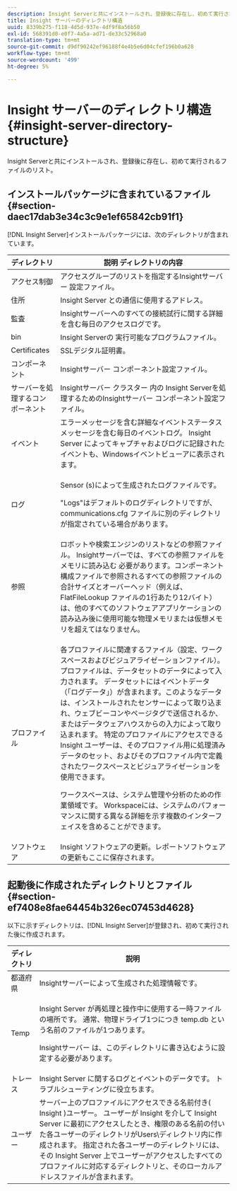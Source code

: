 ```yaml
---
description: Insight Serverと共にインストールされ、登録後に存在し、初めて実行されるファイルのリスト。
title: Insight サーバーのディレクトリ構造
uuid: 8339b275-f118-4d5d-937e-4df9f8a56b50
exl-id: 568391d0-e0f7-4a5a-ad71-de33c52968a0
translation-type: tm+mt
source-git-commit: d9df90242ef96188f4e4b5e6d04cfef196b0a628
workflow-type: tm+mt
source-wordcount: '499'
ht-degree: 5%

---
```


# Insight サーバーのディレクトリ構造{#insight-server-directory-structure}

Insight Serverと共にインストールされ、登録後に存在し、初めて実行されるファイルのリスト。

## インストールパッケージに含まれているファイル {#section-daec17dab3e34c3c9e1ef65842cb91f1}

[!DNL Insight Server]インストールパッケージには、次のディレクトリが含まれています。

<table id="table_CE713A3D671C453A87986E4CD4620EF3"> 
 <thead> 
  <tr> 
   <th colname="col1" class="entry"> ディレクトリ </th> 
   <th colname="col2" class="entry"> 説明 ディレクトリの内容 </th> 
  </tr> 
 </thead>
 <tbody> 
  <tr> 
   <td colname="col1"> アクセス制御 </td> 
   <td colname="col2"> <span class="keyword"> アクセスグループのリストを指定するInsightサーバー </span> 設定ファイル。 </td> 
  </tr> 
  <tr> 
   <td colname="col1"> 住所 </td> 
   <td colname="col2"> <span class="keyword"> Insight Server </span>との通信に使用するアドレス。 </td> 
  </tr> 
  <tr> 
   <td colname="col1"> 監査 </td> 
   <td colname="col2"> <span class="keyword"> Insightサーバー</span>へのすべての接続試行に関する詳細を含む毎日のアクセスログです。 </td> 
  </tr> 
  <tr> 
   <td colname="col1"> bin </td> 
   <td colname="col2"> <span class="keyword"> Insight Serverの </span> 実行可能なプログラムファイル。 </td> 
  </tr> 
  <tr> 
   <td colname="col1"> Certificates </td> 
   <td colname="col2"> SSLデジタル証明書。 </td> 
  </tr> 
  <tr> 
   <td colname="col1"> コンポーネント </td> 
   <td colname="col2"> <span class="keyword"> Insightサーバー </span> コンポーネント設定ファイル。 </td> 
  </tr> 
  <tr> 
   <td colname="col1"> サーバーを処理するコンポーネント </td> 
   <td colname="col2"> <span class="keyword"> Insightサーバー </span> クラスター <span class="keyword"> 内の </span> Insight Serverを処理するためのInsightサーバー <span class="keyword">  </span> コンポーネント設定ファイル。 </td> 
  </tr> 
  <tr> 
   <td colname="col1"> イベント </td> 
   <td colname="col2"> エラーメッセージを含む詳細なイベントステータスメッセージを含む毎日のイベントログ。 <span class="keyword"> Insight Server </span>によってキャプチャおよびログに記録されたイベントも、Windowsイベントビューアに表示されます。 </td> 
  </tr> 
  <tr> 
   <td colname="col1"> ログ </td> 
   <td colname="col2"> <p><span class="wintitle"> Sensor </span>(s)によって生成されたログファイルです。 </p> <p>"Logs"はデフォルトのログディレクトリですが、<span class="filepath"> communications.cfg </span>ファイルに別のディレクトリが指定されている場合があります。 </p> </td> 
  </tr> 
  <tr> 
   <td colname="col1"> 参照 </td> 
   <td colname="col2"> ロボットや検索エンジンのリストなどの参照ファイル。 <span class="keyword"> Insightサーバーでは、すべての参照ファイルをメモリに読み込む </span> 必要があります。コンポーネント構成ファイルで参照されるすべての参照ファイルの合計サイズとオーバーヘッド（例えば、<span class="filepath"> FlatFileLookup </span>ファイルの1行あたり12バイト）は、他のすべてのソフトウェアアプリケーションの読み込み後に使用可能な物理メモリまたは仮想メモリを超えてはなりません。 </td> 
  </tr> 
  <tr> 
   <td colname="col1"> プロファイル </td> 
   <td colname="col2"> <p>各プロファイルに関連するファイル（設定、ワークスペースおよびビジュアライゼーションファイル）。 プロファイルは、データセットのデータによって入力されます。 データセットにはイベントデータ（「ログデータ」）が含まれます。このようなデータは、インストールされた<span class="wintitle">センサー</span>によって取り込まれ、ウェブビーコンやページタグで送信されるか、またはデータウェアハウスからの入力によって取り込まれます。 <span class="keyword"> 特定のプロファイルにアクセスできるInsight </span> ユーザーは、そのプロファイル用に処理済みデータのセット、およびそのプロファイル内で定義されたワークスペースとビジュアライゼーションを使用できます。 </p> <p>ワークスペースは、システム管理や分析のための作業領域です。 Workspaceには、システムのパフォーマンスに関する異なる詳細を示す複数のインターフェイスを含めることができます。 </p> </td> 
  </tr> 
  <tr> 
   <td colname="col1"> ソフトウェア </td> 
   <td colname="col2"> <span class="keyword"> Insight </span> ソフトウェアの更新。レポートソフトウェアの更新もここに保存されます。 </td> 
  </tr> 
 </tbody> 
</table>

## 起動後に作成されたディレクトリとファイル{#section-ef7408e8fae64454b326ec07453d4628}

以下に示すディレクトリは、[!DNL Insight Server]が登録され、初めて実行された後に作成されます。

<table id="table_89CC9F3E568044C8A0072BF0A6EDCCEF"> 
 <thead> 
  <tr> 
   <th colname="col1" class="entry"> ディレクトリ </th> 
   <th colname="col2" class="entry"> 説明 </th> 
  </tr> 
 </thead>
 <tbody> 
  <tr> 
   <td colname="col1"> 都道府県 </td> 
   <td colname="col2"> <span class="keyword"> Insightサーバー</span>によって生成された処理情報です。 </td> 
  </tr> 
  <tr> 
   <td colname="col1"> Temp </td> 
   <td colname="col2"> <p><span class="keyword"> Insight Server </span>が再処理と操作中に使用する一時ファイルの場所です。 通常、物理ドライブ1つにつき<span class="filepath"> temp.db </span>という名前のファイルが1つあります。 </p> <p> <span class="keyword"> Insightサーバー </span> は、このディレクトリに書き込むように設定する必要があります。 </p> </td> 
  </tr> 
  <tr> 
   <td colname="col1"> トレース </td> 
   <td colname="col2"> <span class="keyword"> Insight Server </span>に関するログとイベントのデータです。 トラブルシューティングに役立ちます。 </td> 
  </tr> 
  <tr> 
   <td colname="col1"> ユーザー </td> 
   <td colname="col2"> サーバー上のプロファイルにアクセスできる名前付き(<span class="keyword"> Insight </span>)ユーザー。 ユーザーが<span class="keyword"> Insight </span>を介して<span class="keyword"> Insight Server </span>に最初にアクセスしたとき、権限のある名前の付いた各ユーザーのディレクトリがUsers\ディレクトリ内に作成されます。 指定された各ユーザーのディレクトリには、その<span class="keyword"> Insight Server </span>上でユーザーがアクセスしたすべてのプロファイルに対応するディレクトリと、そのローカルアドレスファイルが含まれます。 </td> 
  </tr> 
 </tbody> 
</table>
